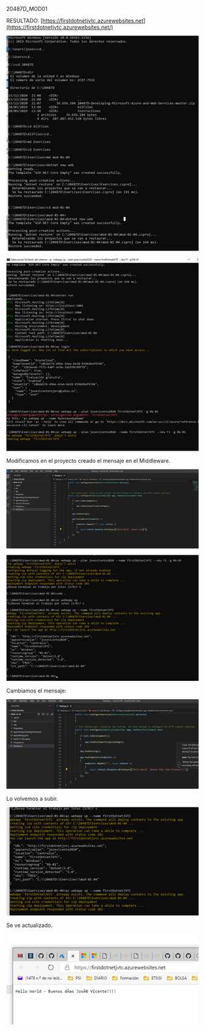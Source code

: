 20487D_MOD01

RESULTADO: [https://firstdotnetjvtc.azurewebsites.net](https://firstdotnetjvtc.azurewebsites.net/)

 

![img](clip_image002.png)

 

![img](clip_image004.png)

 

Modificamos en el proyecto creado el mensaje en el Middleware.

 

![img](clip_image006.png)

 

![img](clip_image008.png)

 

Cambiamos el mensaje:

 

![img](clip_image010.png)

 

Lo volvemos a subir.

![img](clip_image012.png)

 

Se ve actualizado.

![image-20201221184020398](image-20201221184020398.png)